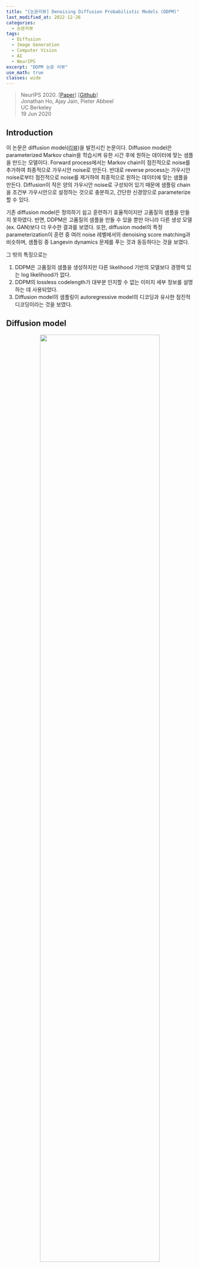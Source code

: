```yaml
---
title: "[논문리뷰] Denoising Diffusion Probabilistic Models (DDPM)"
last_modified_at: 2022-12-26
categories:
  - 논문리뷰
tags:
  - Diffusion
  - Image Generation
  - Computer Vision
  - AI
  - NeurIPS
excerpt: "DDPM 논문 리뷰"
use_math: true
classes: wide
---
```


> NeurIPS 2020. [[Paper](https://arxiv.org/abs/2006.11239)] [[Github](https://github.com/lucidrains/denoising-diffusion-pytorch)]  
> Jonathan Ho, Ajay Jain, Pieter Abbeel  
> UC Berkeley  
> 19 Jun 2020  

## Introduction
이 논문은 diffusion model([리뷰](https://kimjy99.github.io/논문리뷰/dul-nt/))을 발전시킨 논문이다. Diffusion model은 parameterized Markov chain을 학습시켜 유한 시간 후에 원하는 데이터에 맞는 샘플을 만드는 모델이다. Forward process에서는 Markov chain이 점진적으로 noise를 추가하여 최종적으로 가우시안 noise로 만든다. 반대로 reverse process는 가우시안 noise로부터 점진적으로 noise를 제거하여 최종적으로 원하는 데이터에 맞는 샘플을 만든다. Diffusion이 작은 양의 가우시안 noise로 구성되어 있기 때문에 샘플링 chain을 조건부 가우시안으로 설정하는 것으로 충분하고, 간단한 신경먕으로 parameterize할 수 있다. 

기존 diffusion model은 정의하기 쉽고 훈련하기 효율적이지만 고품질의 샘플을 만들지 못하였다. 반면, DDPM은 고품질의 샘플을 만들 수 있을 뿐만 아니라 다른 생성 모델 (ex. GAN)보다 더 우수한 결과를 보였다. 또한, diffusion model의 특정 parameterization이 훈련 중 여러 noise 레벨에서의 denoising score matching과 비슷하며, 샘플링 중 Langevin dynamics 문제를 푸는 것과 동등하다는 것을 보였다.  

그 밖의 특징으로는
1. DDPM은 고품질의 샘플을 생성하지만 다른 likelihood 기반의 모델보다 경쟁력 있는 log likelihood가 없다.
2. DDPM의 lossless codelength가 대부분 인지할 수 없는 이미지 세부 정보를 설명하는 데 사용되었다. 
3. Diffusion model의 샘플링이 autoregressive model의 디코딩과 유사한 점진적 디코딩이라는 것을 보였다. 

## Diffusion model

<center><img src='{{"/assets/img/ddpm/ddpm-graph.PNG" | relative_url}}' width="80%"></center>

Diffusion model은 $p_\theta (x_0) := \int p_\theta (x_{0:T}) dx_{1:T}$로 정의한다. $x_1, \cdots, x_T$는 데이터 $x_0 \sim q(x_0 )$와 같은 크기이다. Joint distribution (결합 분포) $p_\theta (x_{0:T})$는 reverse process라 불리며, $p(x_T ) = \mathcal{N} (x_T ; 0, I )$에서 시작하는 Gaussian transition으로 이루어진 Markov chain으로 정의된다. 

$$
\begin{equation}
p_\theta (x_{0:T}) := p(x_T) \prod_{t=1}^T p_\theta (x_{t-1}|x_{t}) \\
p_\theta (x_{t-1}|x_{t}) := \mathcal{N} (x_{t-1} ; \mu_\theta (x_t , t), \Sigma_\theta (x_t , t))
\end{equation}
$$

<br>
Diffusion model이 다른 latent variable model과 다른 점은 forward process 혹은 diffusion process라 불리는 approximate posterior $q(x_{1:T}|x_0)$가
$\beta_1, \cdots, \beta_T$에 따라 가우시안 noise를 점진적으로 추가하는 Markov chain이라는 것이다. 

$$
\begin{equation}
q (x_{1:T}|x_0) := \prod_{t=1}^T q (x_{t}|x_{t-1}) \\
q (x_{t}|x_{t-1}) := \mathcal{N} (x_{t} ; \sqrt{1-\beta_t} x_{t-1}, \beta_t I)
\end{equation}
$$

학습은 negative log likelihood에 대한 일반적인 variational bound을 최적화하는 것으로 진행된다. 

$$
\begin{equation}
L:= \mathbb{E} [-\log p_\theta (x_0)] \le \mathbb{E}_q \bigg[ -\log \frac{p_\theta (x_{0:T})}{q(x_{1:T}|x_0)} \bigg]
\le \mathbb{E}_q \bigg[ -\log p(x_T) - \sum_{t \ge 1} \log \frac{p_\theta (x_{t-1}|x_t)}{q(x_t|x_{t-1})} \bigg]
\end{equation}
$$

$\beta_t$는 reparameterization으로 학습하거나 hyper-parameter로 상수로 둘 수 있다. 또한 $\beta_t$가 충분히 작으면 forward process와 reverse process가 같은 함수 형태이므로 reverse process의 표현력은
$p_\theta (x_{t-1}|x_t)$에서 가우시안 conditional의 선택에 따라 부분적으로 보장된다. 

Forward process에서 주목할만한 것은 closed form으로 임의의 시간 $t$에서 샘플링 $x_t$가 가능하다는 것이다.

$$
\begin{equation}
\alpha_t := 1-\beta_t, \quad \bar{\alpha_t} := \prod_{s=1}^t \alpha_s \\
q(x_t | x_0) = \mathcal{N} (x_t ; \sqrt{\vphantom{1} \bar{\alpha_t}} x_0 , (1-\bar{\alpha_t})I)
\end{equation}
$$

<details>
<summary style="cursor: pointer;"> <b>증명)</b> </summary>

<hr style='border:2px solid black'>
$q (x_{t}|x_{t-1}) = \mathcal{N} (x_{t} ; \sqrt{1-\beta_t} x_{t-1}, \beta_t I)$이므로

$$
\begin{aligned}
x_t &= \sqrt{1-\beta_t} x_{t-1} + \sqrt{\beta_t} \epsilon_{t-1} & (\epsilon_{t-1} \sim \mathcal{N} (0, I)) \\
&= \sqrt{\alpha_t} x_{t-1} + \sqrt{1-\alpha_t} \epsilon_{t-1} \\
&= \sqrt{\alpha_t} (\sqrt{\alpha_{t-1}} x_{t-2} + \sqrt{1-\alpha_{t-1}} \epsilon_{t-2}) + \sqrt{1-\alpha_t} \epsilon_{t-1} & (\epsilon_{t-2} \sim \mathcal{N}(0, I))\\
&= \sqrt{\alpha_t \alpha_{t-1}} x_{t-2} + \sqrt{\alpha_t (1-\alpha_{t-1})} \epsilon_{t-2} + \sqrt{1-\alpha_t} \epsilon_{t-1} \\
\end{aligned}
$$

$\alpha_t (1-\alpha_{t-1}) + 1-\alpha_t = 1 - \alpha_t \alpha_{t-1}$이므로 $\sqrt{\alpha_t (1-\alpha_{t-1})} \epsilon_{t-2} + \sqrt{1-\alpha_t} \epsilon_{t-1} \sim \mathcal{N}(0, (1 - \alpha_t \alpha_{t-1})I)$이고 대입하면, 

$$
\begin{aligned}
x_t &= \sqrt{\alpha_t \alpha_{t-1}} x_{t-2} + \sqrt{1 - \alpha_t \alpha_{t-1}} \epsilon'_{t-2} & (\epsilon'_{t-2} \sim \mathcal{N}(0, I)) \\
&= \sqrt{\alpha_t \alpha_{t-1} \alpha_{t-2}} x_{t-3} + \sqrt{1 - \alpha_t \alpha_{t-1} \alpha_{t-2}} \epsilon'_{t-3} & (\epsilon'_{t-3} \sim \mathcal{N}(0, I)) \\
&= \cdots \\
&= \sqrt{ \vphantom{1} \bar{\alpha}_t} x_{0} + \sqrt{1 - \bar{\alpha}_t} \epsilon'_{0} & (\epsilon'_{0} \sim \mathcal{N}(0, I))
\end{aligned}
$$

<br>
따라서, $q(x_t | x_0) = \mathcal{N} (x_t ; \sqrt{\vphantom{1} \bar{\alpha}_t} x_0 , (1-\bar{\alpha}_t)I)$이다.  
<hr style='border:2px solid black'>
</details>

<br>
한 번에 샘플링이 가능하므로 stochastic gradient descent을 이용하여 효율적인 학습이 가능하다. $L$을 다음과 같이 다시 쓰면 분산 감소로 인해 추가 개선이 가능하다. 

$$
\begin{equation}
L = \mathbb{E}_q \bigg[ \underbrace{D_{KL} (q(x_T | x_0) \; || \; p(x_T))}_{L_T}
+ \sum_{t>1} \underbrace{D_{KL} (q(x_{t-1} | x_t , x_0) \; || \; p_\theta (x_{t-1} | x_t))}_{L_{t-1}}
\underbrace{- \log p_\theta (x_0 | x_1)}_{L_0} \bigg]
\end{equation}
$$

위 식은 KL divergence으로 forward process posterior (ground truth)와 $p_\theta (x_{t-1} \vert x_t)$를 직접 비교하며, 이는 tractable하다. 두 가우시안 분포에 대한 KL Divergence는 closed form으로 된 Rao-Blackwellized 방식으로 계산할 수 있기 때문에 $L$을 쉽게 계산할 수 있다. 

$q(x_{t-1} \vert x_t, x_0)$는 다음 식으로 계산할 수 있다. 

$$
\begin{aligned}
q (x_{t-1} | x_t, x_0) &= \mathcal{N} (x_{t-1} ; \tilde{\mu_t} (x_t, x_0), \tilde{\beta_t} I), \\
\rm{where} \quad \tilde{\mu_t} (x_t, x_0) &:= \frac{\sqrt{\vphantom{1} \bar{\alpha}_{t-1}} \beta_t}{1-\bar{\alpha}_t} x_0 + \frac{\sqrt{\alpha_t}(1-\bar{\alpha}_{t-1})}{1-\bar{\alpha}_t} x_t
\quad \rm{and} \quad \tilde{\beta_t} := \frac{1-\bar{\alpha}_{t-1}}{1-\bar{\alpha}_t} \beta_t
\end{aligned}
$$

<details>
<summary style="cursor: pointer;"> <b>증명)</b> </summary>

<hr style='border:2px solid black'>

$$
\begin{aligned}
q(x_{t-1} | x_t, x_0) &= q(x_t | x_{t-1}, x_0) \frac{q(x_{t-1} | x_0)}{q(x_t | x_0)} \\
& \propto \exp \bigg(- \frac{1}{2} (\frac{(x_t - \sqrt{\alpha_t} x_{t-1})^2}{\beta_t}
+ \frac{(x_{t-1} - \sqrt{\vphantom{1} \bar{\alpha}_{t-1}} x_0)^2}{1-\bar{\alpha}_{t-1}}
- \frac{(x_t - \sqrt{\vphantom{1} \bar{\alpha}_{t}} x_0)^2}{1-\bar{\alpha}_{t}}) \bigg) \\
&= \exp \bigg(- \frac{1}{2} (\frac{x_t^2 - 2\sqrt{\alpha_t} x_t x_{t-1} + \alpha_t x_{t-1}^2}{\beta_t}
+ \frac{x_{t-1}^2 - 2\sqrt{\vphantom{1} \bar{\alpha}_{t-1}} x_{t-1} x_0 + \bar{\alpha}_{t-1} x_0^2}{1-\bar{\alpha}_{t-1}}
- \frac{(x_t - \sqrt{\vphantom{1} \bar{\alpha}_{t}} x_0)^2}{1-\bar{\alpha}_{t}}) \bigg) \\
&= \exp \bigg(- \frac{1}{2} ((\frac{\alpha_t}{\beta_t} + \frac{1}{1-\bar{\alpha}_{t-1}}) x_{t-1}^2
- 2(\frac{\sqrt{\alpha_t}}{\beta_t}x_t + \frac{\sqrt{\vphantom{1} \bar{\alpha}_{t-1}}}{1-\bar{\alpha}_{t-1}} x_0) x_{t-1}
+ C(x_t, x_0)) \bigg) \\
&= A(x_t, x_0) \exp \bigg( -\frac{1}{2 \tilde{\beta}_t} (x_{t-1} - \tilde{\mu}_t (x_t, x_0))^2 \bigg) \\
\tilde{\beta}_t &= 1 / \bigg( \frac{\alpha_t}{\beta_t} + \frac{1}{1-\bar{\alpha}_{t-1}} \bigg)
= \frac{\beta_t (1-\bar{\alpha}_{t-1})}{\alpha_t (1-\bar{\alpha}_{t-1}) + \beta_t}
= \frac{\beta_t (1-\bar{\alpha}_{t-1})}{\alpha_t -\alpha_t \bar{\alpha}_{t-1} + \beta_t}
= \frac{1-\bar{\alpha}_{t-1}}{1 - \bar{\alpha}_t} \beta_t \\
\tilde{\mu_t} (x_t, x_0) &= (\frac{\sqrt{\alpha_t}}{\beta_t}x_t + \frac{\sqrt{\vphantom{1} \bar{\alpha}_{t-1}}}{1-\bar{\alpha}_{t-1}} x_0) \tilde{\beta}_t
= (\frac{\sqrt{\alpha_t}}{\beta_t}x_t + \frac{\sqrt{\vphantom{1} \bar{\alpha}_{t-1}}}{1-\bar{\alpha}_{t-1}} x_0) \frac{1-\bar{\alpha}_{t-1}}{1 - \bar{\alpha}_t} \beta_t \\
&= \frac{\sqrt{\vphantom{1} \bar{\alpha}_{t-1}} \beta_t}{1-\bar{\alpha}_t} x_0 + \frac{\sqrt{\alpha_t}(1-\bar{\alpha}_{t-1})}{1-\bar{\alpha}_t} x_t
\end{aligned}
$$

<hr style='border:2px solid black'>
</details>

<br>
위와 같이 $q(x_{t-1} \vert x_t)$는 계산하기 어렵지만 $q(x_{t-1} \vert x_t, x_0)$는 쉽게 계산할 수 있다. 즉, $x_t$에서 $x_{t-1}$을 바로 구하는 것은 어렵지만 $x_0$를 조건으로 주면 쉽게 구할 수 있다. 

##  Diffusion models and denoising autoencoders
### 1. Forward process와 $L_T$

실험에서 forward process의 분산 $\beta_t$을 상수로 고정할 것이기 때문에 approximate posterior $q$에는 학습되는 파라미터가 없다. 따라서 학습 중에 $L_T$는 상수이므로 무시할 수 있다. 

### 2. Reverse process와 $L_{1:T-1}$

$1 < t \le T$에 대한 $p_\theta (x_{t-1} \vert x_t) = \mathcal{N} (x_{t-1} ; \mu_\theta (x_t, t) ; \Sigma_\theta (x_t, t))$을 다음과 같이 설정하였다. 

1. $\Sigma_\theta (x_t, t) = \sigma_t^2 I$로 두었으며, $\sigma_t$는 학습하지 않는 $t$에 의존하는 상수이다. 실험을 해 본 결과, $\sigma_t^2 = \beta_t$나 $\sigma_t^2 = \tilde{\beta_t}$로 두어도 비슷한 결과가 나온다고 한다.  
2. $\mu_\theta (x_t, t)$를 나타내기 위해 특정 parameterization을 제안한다. $p_\theta (x_{t-1}\vert x_t) = \mathcal{N} (x_{t-1} ; \mu_\theta (x_t, t), \sigma_t^2 I)$에 대하여 다음과 같이 쓸 수 있다.  

$$
\begin{equation}
L_{t-1} = \mathbb{E}_q \bigg[ \frac{1}{2\sigma_t^2} \| \tilde{\mu_t} (x_t, x_0) - \mu_\theta (x_t, t) \|^2 \bigg] + C
\end{equation}
$$

<details>
<summary style="cursor: pointer;"> <b>증명)</b> </summary>

<hr style='border:2px solid black'>
$q(x) = \mathcal{N} (\mu_1, \sigma_1^2)$이고 $p(x) = \mathcal{N} (\mu_2, \sigma_2^2)$이라고 하면 KL divergence는 다음과 같다. 

$$
\begin{equation}
D_{KL} (q \| p) = - \int q(x) \log p(x) dx + \int q(x) \log q(x) dx
\end{equation}
$$

$$
\begin{aligned}
- \int q(x) \log p(x) dx &= - \int q(x) \log \frac{1}{(2\pi \sigma_2^2)^{(1/2)}} e^{- \frac{(x-\mu_2)^2}{2\sigma_2^2}} dx \\
&= \frac{1}{2} \log (2\pi \sigma_2^2) - \int q(x) \bigg( - \frac{(x-\mu_2)^2}{2\sigma_2^2} \bigg) dx \\
&= \frac{1}{2} \log (2\pi \sigma_2^2) + \frac{\int q(x) x^2 dx - \int q(x) 2x\mu_2 dx + \int q(x)\mu_2^2 dx}{2\sigma_2^2} \\
&= \frac{1}{2} \log (2\pi \sigma_2^2) + \frac{\langle x^2 \rangle - 2\langle x \rangle \mu_2 + \mu_2^2}{2\sigma_2^2} \\
&= \frac{1}{2} \log (2\pi \sigma_2^2) + \frac{\sigma_1^2 + \mu_1^2 - 2 \mu_1 \mu_2 + \mu_2^2}{2\sigma_2^2} \\
&= \frac{1}{2} \log (2\pi \sigma_2^2) + \frac{\sigma_1^2 + (\mu_1 - \mu_2)^2}{2\sigma_2^2} \\
\end{aligned}
$$

$$
\begin{aligned}
D_{KL} (q \| p) &= \frac{1}{2} \log (2\pi \sigma_2^2) + \frac{\sigma_1^2 + (\mu_1 - \mu_2)^2}{2\sigma_2^2} - \frac{1}{2} \log (2\pi \sigma_1^2) - \frac{1}{2} \\
&= \frac{1}{2} \log ( \frac{\sigma_2^2}{\sigma_1^2}) + \frac{\sigma_1^2 - \sigma_2^2 + (\mu_1 - \mu_2)^2}{2\sigma_2^2} \\
\end{aligned}
$$

$q (x_{t-1} \vert x_t, x_0) = \mathcal{N} (x_{t-1} ; \tilde{\mu_t} (x_t, x_0), \tilde{\beta_t} I)$이고 $p_\theta (x_{t-1} \vert x_t) = \mathcal{N} (x_{t-1} ; \mu_\theta (x_t, t), \sigma_t^2 I)$이므로 $\mu_1 = \tilde{\mu_t} (x_t, x_0)$, $\mu_2 = \mu_\theta (x_t, t)$, $\sigma_1^2 = \tilde{\beta_t}$, $\sigma_2^2 = \sigma_t^2$를 $L_{t-1}$에 대입하면 다음과 같다. 

$$
\begin{aligned}
L_{t-1} &= \mathbb{E}_q \bigg[ D_{KL} (q(x_{t-1} | x_t , x_0) \; || \; p_\theta (x_{t-1} | x_t)) \bigg] \\
&= \mathbb{E}_q \bigg[ \frac{1}{2} \log ( \frac{\sigma_t^2}{\tilde{\beta_t}}) + \frac{\tilde{\beta_t} - \sigma_t^2 + (\tilde{\mu_t} (x_t, x_0) - \mu_\theta (x_t, t))^2}{2\sigma_t^2} \bigg]\\
&= \mathbb{E}_q \bigg[ \frac{\tilde{\beta_t} - \sigma_t^2 + (\tilde{\mu_t} (x_t, x_0) - \mu_\theta (x_t, t))^2}{2\sigma_t^2} \bigg]
+ \mathbb{E}_q \bigg[ \frac{1}{2} \log ( \frac{\sigma_t^2}{\tilde{\beta_t}}) + \frac{\tilde{\beta_t} - \sigma_t^2}{2\sigma_t^2}\bigg] \\
&= \mathbb{E}_q \bigg[ \frac{1}{2\sigma_t^2} \| \tilde{\mu_t} (x_t, x_0) - \mu_\theta (x_t, t) \|^2 \bigg] + C \\
\end{aligned}
$$

$C$는 $\tilde{\beta_t}$와 $\sigma_t^2$으로 계산되는 값이므로 $t$에만 의존하는 값이다. 

<hr style='border:2px solid black'>
</details>

<br>
$C$는 $\theta$에 독립적인 상수이다. 따라서 $L_{t-1}$은 ground truth $\tilde{\mu_t}$에 $\mu_\theta$가 가까워지도록 학습된다. 샘플링하는 식

$$
\begin{equation}
x_t(x_0, \epsilon) = \sqrt{\vphantom{1} \bar{\alpha}_t} x_0 + \sqrt{1-\bar{\alpha}_t}\epsilon, \quad \epsilon \sim \mathcal{N}(0,I)
\end{equation}
$$

을 변형하면

$$
\begin{equation}
x_0 = \frac{1}{\sqrt{\vphantom{1} \bar{\alpha}_t}} (x_t(x_0, \epsilon) - \sqrt{1-\bar{\alpha}_t}\epsilon)
\end{equation}
$$

이고 $\tilde{\mu_t} (x_t, x_0)$에 대입하여 정리하면 다음과 같다. 

$$
\begin{aligned}
\tilde{\mu_t} (x_t, x_0) &= \frac{\sqrt{\vphantom{1} \bar{\alpha}_{t-1}} \beta_t}{1-\bar{\alpha}_t} x_0 + \frac{\sqrt{\alpha_t}(1-\bar{\alpha}_{t-1})}{1-\bar{\alpha}_t} x_t \\
&= \frac{\sqrt{\vphantom{1} \bar{\alpha}_{t-1}} \beta_t}{1-\bar{\alpha}_t} \frac{1}{\sqrt{\vphantom{1} \bar{\alpha}_t}} (x_t(x_0, \epsilon) - \sqrt{1-\bar{\alpha}_t}\epsilon) + \frac{\sqrt{\alpha_t}(1-\bar{\alpha}_{t-1})}{1-\bar{\alpha}_t} x_t \\
&= \bigg( \frac{\sqrt{\vphantom{1} \bar{\alpha}_{t-1}}}{\sqrt{\vphantom{1} \bar{\alpha}_t}} \frac{\beta_t}{1-\bar{\alpha}_t} + \frac{1}{\sqrt{\alpha_t}} \frac{\alpha_t(1-\bar{\alpha}_{t-1})}{1-\bar{\alpha}_t} \bigg) x_t(x_0, \epsilon) - \frac{\sqrt{\vphantom{1} \bar{\alpha}_{t-1}}}{\sqrt{\vphantom{1} \bar{\alpha}_t}} \frac{\beta_t}{\sqrt{1-\bar{\alpha}_t}} \epsilon\\
&= \frac{1}{\sqrt{\alpha_t}} \bigg(\bigg( \frac{\beta_t + \alpha_t - \alpha_t \bar{\alpha}_{t-1}}{1-\bar{\alpha}_t} \bigg) x_t(x_0, \epsilon) - \frac{\beta_t}{\sqrt{1-\bar{\alpha}_t}} \epsilon \bigg) \\
&= \frac{1}{\sqrt{\alpha_t}} \bigg( x_t(x_0, \epsilon) - \frac{\beta_t}{\sqrt{1-\bar{\alpha}_t}} \epsilon \bigg) \\
L_{t-1} - C &= \mathbb{E}_{x_0, \epsilon} \bigg[ \frac{1}{2\sigma_t^2} \bigg\| \frac{1}{\sqrt{\alpha_t}} \bigg( x_t(x_0, \epsilon) - \frac{\beta_t}{\sqrt{1-\bar{\alpha}_t}} \epsilon \bigg) - \mu_\theta (x_t(x_0, \epsilon), t) \bigg\|^2 \bigg]
\end{aligned}
$$

$\mu_\theta$에서 $x_t$는 forward process에서 만들어 모델의 입력으로 줄 수 있다. 따라서 다음과 같이 parameterization을 하면 마치 residual을 계산하는 것처럼 $x_{t-1}$을 바로 계산하는 것이 아니라 제거된 noise $\epsilon$을 예측하여 $x_t$에서 빼주는 방식을 사용할 수 있다. 

$$
\begin{equation}
\mu_\theta (x_t, t) = \frac{1}{\sqrt{\alpha_t}} \bigg( x_t - \frac{\beta_t}{\sqrt{1-\bar{\alpha}_t}} \epsilon_\theta (x_t, t) \bigg)
\end{equation}
$$

$\epsilon_\theta$는 $x_t$로부터 $\epsilon$을 예측하는 function approximator이다.

$x_{t-1} \sim p_\theta (x_{t-1} \vert x_t)$의 샘플링은 다음과 같이 진행된다. 

$$
\begin{equation}
x_{t-1} = \frac{1}{\sqrt{\alpha_t}} \bigg( x_t - \frac{\beta_t}{\sqrt{1- \bar{\alpha}_t}} \epsilon_\theta (x_t, t) \bigg) + \sigma_t z, \quad z \sim \mathcal{N} (0, I)
\end{equation}
$$

정리하면, 학습과 샘플링 과정은 다음 알고리즘과 같이 진행된다. 

<center><img src='{{"/assets/img/ddpm/ddpm-algorithm.PNG" | relative_url}}' width="80%"></center>

샘플링 과정 (Algorithm 2)은 데이터 밀도의 학습된 기울기로 $\epsilon_\theta$를 사용하는 Langevin 역학과 유사하다.

추가로, parameterization을 한 $\mu_\theta$를 objective function 식에 대입하면

$$
\begin{equation}
L_{t-1} - C = \mathbb{E}_{x_0, \epsilon} \bigg[ \frac{\beta_t^2}{2\sigma_t^2 \alpha_t (1-\bar{\alpha}_t)} \| \epsilon - \epsilon_\theta (\sqrt{\vphantom{1} \bar{\alpha}_t} + \sqrt{1-\bar{\alpha}_t} \epsilon, t) \|^2 \bigg]
\end{equation}
$$

인데, 이는 여러 noise 레벨에서의 denoising score matching과 유사하며 Langevin-like reverse process의 variational bound과 같다. 

### 3. Data scaling, reverse process decoder, and $L_0$

이미지 데이터는 0부터 255까지의 정수로 되어있고 -1부터 1까지의 실수로 선형적으로 스케일링되어 주어진다. 이를 통해 신경망(reverse process)이 표준 정규 prior $p(x_T)$에서 시작하여 언제나 스케일링된 이미지로 갈 수 있게 한다. 이산적인(discrete) log likelihood를 얻기 위하여 reverse process의 마지막 항 $L_0$를 가우시안 분포 $\mathcal{N} (x_0; \mu_\theta (x_1, 1), \sigma_1^2 I)$에서 나온 독립적인 discrete decoder로 설정하였다.  

$$
\begin{aligned}
p_\theta (x_0 | x_1) &= \prod_{i=1}^D \int_{\delta_{-} (x_0^i)}^{\delta_{+} (x_0^i)} \mathcal{N} (x; \mu_\theta^i (x_1, 1), \sigma_1^2) dx \\
\delta_{+} (x) &= \begin{cases}
  \infty & (x = 1) \\
  x + \frac{1}{255} & (x < 1)
\end{cases}
\quad &\delta_{-} (x) = \begin{cases}
  -\infty & (x = -1) \\
  x - \frac{1}{255} & (x > -1)
\end{cases}
\end{aligned}
$$

$D$는 데이터의 dimensionality이며 $i$는 각 좌표를 나타낸다. 

### 4. Simplified training objective
저자들은 training objective를 다음과 같이 simplification하였다. 

$$
\begin{equation}
L_{\rm{simple}} := \mathbb{E}_{t, x_0, \epsilon} \bigg[ \| \epsilon - \epsilon_\theta (\sqrt{\vphantom{1} \bar{\alpha}_t} + \sqrt{1-\bar{\alpha}_t} \epsilon, t) \|^2 \bigg]
\end{equation}
$$

여기서 $t$는 1과 T 사이에서 uniform하다. Simplified objective는 기존의 training objective에서 가중치를 제거한 형태이다. 이 가중치항은 $t$에 대한 함수로, $t$가 작을수록 큰 값을 가지기 때문에 $t$가 작을 때 더 큰 가중치가 부여되어 학습된다. 즉, 매우 작은 양의 noise가 있는 데이터에서 noise를 제거하는데 집중되어 학습된다. 따라서 매우 작은 $t$에서는 학습이 잘 진행되지만 큰 $t$에서는 학습이 잘 되지 않기 때문에 가중치항을 제거하여 큰 $t$에서도 학습이 잘 진행되도록 한다. 

실험을 통하여 가중치항을 제거한 $L_{\rm{simple}}$이 더 좋은 샘플을 생성하는 것을 확인했다고 한다. 

## Experiments
- 모든 실험에서 $T = 1000$
- $\beta_t$는 $\beta_1 = 10^{-4}$에서 $\beta_T = 0.02$로 선형적으로 증가
- $x_T$에서 signal-to-noise-ratio는 최대한 작게 $(L_T = D_{KL}(q(x_T\vert x_0) \; \| \; \mathcal{N}(0,I)) \approx 10^{-5})$
- 신경망은 group normalization을 사용하는 U-Net backbone (unmasked PixelCNN++과 비슷한 구조)
- Transformer sinusoidal position embedding으로 모델에게 시간 $t$를 입력
- 16x16 feature map에서 self-attention 사용

## Results
<center>
  <img src='{{"/assets/img/ddpm/ddpm-table1.PNG" | relative_url}}' width="55%">
  &nbsp; &nbsp;
  <img src='{{"/assets/img/ddpm/ddpm-table2.PNG" | relative_url}}' width="35%">
</center>

<center><img src='{{"/assets/img/ddpm/ddpm-lsun.PNG" | relative_url}}' width="80%"></center>
<center><img src='{{"/assets/img/ddpm/ddpm-celeba.PNG" | relative_url}}' width="80%"></center>